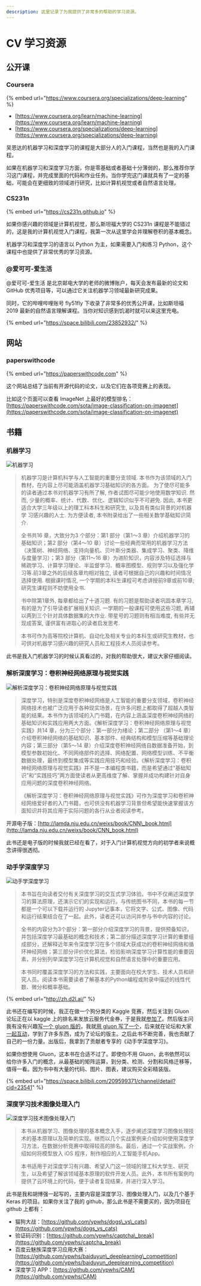 ```yaml
---
description: 这里记录了为我提供了非常多的帮助的学习资源。
---
```


# CV 学习资源

## 公开课

### Coursera

{% embed url="https://www.coursera.org/specializations/deep-learning" %}

* [https://www.coursera.org/learn/machine-learning](https://www.coursera.org/learn/machine-learning)
* [https://www.coursera.org/specializations/deep-learning](https://www.coursera.org/specializations/deep-learning)

吴恩达的机器学习和深度学习的课程是大部分人的入门课程，当然也是我的入门课程。

如果在机器学习和深度学习方面，你是零基础或者基础十分薄弱的，那么推荐你学习这门课程，并完成里面的代码和作业任务。当你学完这门课就具有了一定的基础，可能会在更细致的领域进行研究，比如计算机视觉或者自然语言处理。

### CS231n

{% embed url="https://cs231n.github.io" %}

如果你感兴趣的领域是计算机视觉，那么斯坦福大学的 CS231n 课程是不能错过的，这是我的计算机视觉入门课程，我第一次从这里学会并理解卷积的基本概念。

机器学习和深度学习的语言以 Python 为主，如果需要入门和练习 Python，这个课程中也提供了非常优秀的学习资源。

### @爱可可-爱生活

@爱可可-爱生活 是北京邮电大学的老师的微博账户，每天会发布最新的论文和 GitHub 优秀项目等，可以通过它关注机器学习领域最新研究成果。

同时，它的哔哩哔哩账号 fly51fly 下收录了非常多的优秀公开课，比如斯坦福 2019 最新的自然语言理解课程。当你对知识感到饥渴时就可以来这里充电。

{% embed url="https://space.bilibili.com/23852932/" %}

## 网站

### paperswithcode

{% embed url="https://paperswithcode.com" %}

这个网站总结了当前有开源代码的论文，以及它们在各项竞赛上的表现。

比如这个页面可以查看 ImageNet 上最好的模型排名：[https://paperswithcode.com/sota/image-classification-on-imagenet](https://paperswithcode.com/sota/image-classification-on-imagenet)

## 书籍

### 机器学习

![&#x673A;&#x5668;&#x5B66;&#x4E60;](.gitbook/assets/image%20%2817%29.png)

> 机器学习是计算机科学与人工智能的重要分支领域. 本书作为该领域的入门教材，在内容上尽可能涵盖机器学习基础知识的各方面。 为了使尽可能多的读者通过本书对机器学习有所了解, 作者试图尽可能少地使用数学知识. 然而, 少量的概率、统计、代数、优化、逻辑知识似乎不可避免. 因此, 本书更适合大学三年级以上的理工科本科生和研究生, 以及具有类似背景的对机器学 习感兴趣的人士. 为方便读者, 本书附录给出了一些相关数学基础知识简介.
>
> 全书共16 章，大致分为3 个部分：第1 部分（第1～3 章）介绍机器学习的基础知识；第2 部分（第4～10 章）讨论一些经典而常用的机器学习方法（决策树、神经网络、支持向量机、贝叶斯分类器、集成学习、聚类、降维与度量学习）；第3 部分（第11～16 章）为进阶知识，内容涉及特征选择与稀疏学习、计算学习理论、半监督学习、概率图模型、规则学习以及强化学习等.前3章之外的后续各章均相对独立, 读者可根据自己的兴趣和时间情况选择使用. 根据课时情况, 一个学期的本科生课程可考虑讲授前9章或前10章; 研究生课程则不妨使用全书.
>
> 书中除第1章外, 每章都给出了十道习题. 有的习题是帮助读者巩固本章学习, 有的是为了引导读者扩展相关知识. 一学期的一般课程可使用这些习题, 再辅以两到三个针对具体数据集的大作业. 带星号的习题则有相当难度, 有些并无现成答案, 谨供富有进取心的读者启发思考.
>
> 本书可作为高等院校计算机、自动化及相关专业的本科生或研究生教材，也可供对机器学习感兴趣的研究人员和工程技术人员阅读参考。

此书是我入门机器学习的时候认真看过的，对我的帮助很大，建议大家仔细阅读。

### 解析深度学习：卷积神经网络原理与视觉实践

![&#x89E3;&#x6790;&#x6DF1;&#x5EA6;&#x5B66;&#x4E60;&#xFF1A;&#x5377;&#x79EF;&#x795E;&#x7ECF;&#x7F51;&#x7EDC;&#x539F;&#x7406;&#x4E0E;&#x89C6;&#x89C9;&#x5B9E;&#x8DF5;](.gitbook/assets/image%20%2843%29.png)

> 深度学习，特别是深度卷积神经网络是人工智能的重要分支领域，卷积神经网络技术也被广泛应用于各种现实场景，在许多问题上都取得了超越人类智能的结果。本书作为该领域的入门书籍，在内容上涵盖深度卷积神经网络的基础知识和实践应用两大方面。《解析深度学习：卷积神经网络原理与视觉实践》共14 章，分为三个部分：第一部分为绪论；第二部分 （第1～4 章）介绍卷积神经网络的基础知识、基本部件、经典结构和模型压缩等基础理论内容；第三部分（第5～14 章）介绍深度卷积神经网络自数据准备开始，到模型参数初始化、不同网络部件的选择、网络配置、网络模型训练、不平衡数据处理，最终到模型集成等实践应用技巧和经验。《解析深度学习：卷积神经网络原理与视觉实践》并不是一本编程类书籍，而是希望通过“基础知识”和“实践技巧”两方面使读者从更高维度了解、掌握并成功构建针对自身应用问题的深度卷积神经网络。
>
> 《解析深度学习：卷积神经网络原理与视觉实践》可作为深度学习和卷积神经网络爱好者的入门书籍，也可供没有机器学习背景但希望能快速掌握该方面知识并将其应用于实际问题的各行从业者阅读参考。

开源电子版：[http://lamda.nju.edu.cn/weixs/book/CNN\_book.html](http://lamda.nju.edu.cn/weixs/book/CNN_book.html)

此书还是电子版的时候我就已经在看了，对于入门计算机视觉方向的初学者来说概念讲得很透彻。

### 动手学深度学习

![&#x52A8;&#x624B;&#x5B66;&#x6DF1;&#x5EA6;&#x5B66;&#x4E60;](.gitbook/assets/image%20%2841%29.png)

> 本书旨在向读者交付有关深度学习的交互式学习体验。书中不仅阐述深度学习的算法原理，还演示它们的实现和运行。与传统图书不同，本书的每一节都是一个可以下载并运行的 Jupyter记事本，它将文字、公式、图像、代码和运行结果结合在了一起。此外，读者还可以访问并参与书中内容的讨论。
>
> 全书的内容分为3个部分：第一部分介绍深度学习的背景，提供预备知识，并包括深度学习最基础的概念和技术；第二部分描述深度学习计算的重要组成部分，还解释近年来令深度学习在多个领域大获成功的卷积神经网络和循环神经网络；第三部分评价优化算法，检验影响深度学习计算性能的重要因素，并分别列举深度学习在计算机视觉和自然语言处理中的重要应用。
>
> 本书同时覆盖深度学习的方法和实践，主要面向在校大学生、技术人员和研究人员。阅读本书需要读者了解基本的Python编程或附录中描述的线性代数、微分和概率基础。

{% embed url="http://zh.d2l.ai/" %}

此书还在编写的时候，我正在做一个狗分类的 Kaggle 竞赛，然后关注到 Gluon 论坛正在以 kaggle 上的排名来发放云服务代金券，于是我就[参加了](https://discuss.gluon.ai/t/topic/2399?u=ypw)。然后版主问我有没有兴趣[写一个 gluon 版的](https://discuss.gluon.ai/t/topic/2399/6?u=ypw)，我就[用 gluon 写了一个](https://discuss.gluon.ai/t/topic/2399/111?u=ypw)，后来就在论坛和大家[一起互动](https://discuss.gluon.ai/t/topic/2399/117?u=ypw)，学到了许多东西，成为了论坛的版主。之后此书不断完善，我也贡献了自己的一份力量。出版后，我拿到了贡献者专享的《动手学深度学习》。

如果你想使用 Gluon，这本书在合适不过了。即使你不用 Gluon，此书依然可以给你许多入门的概念，从最基础的矩阵运算，到分类、检测、分割和风格迁移等，值得一看。因为书中有大量的代码、图片、图表，建议购买全彩精装版。

{% embed url="https://space.bilibili.com/209599371/channel/detail?cid=23541" %}

### 深度学习技术图像处理入门

![&#x6DF1;&#x5EA6;&#x5B66;&#x4E60;&#x6280;&#x672F;&#x56FE;&#x50CF;&#x5904;&#x7406;&#x5165;&#x95E8;](.gitbook/assets/image%20%282%29.png)

> 本书从机器学习、图像处理的基本概念入手，逐步阐述深度学习图像处理技术的基本原理以及简单的实现。继而以几个实战案例来介绍如何使用深度学习方法，在数据分析竞赛中取得较高的排名。最后，通过一个实战案例，介绍如何将模型放入 iOS 程序，制作相应的人工智能手机App。
>
> 本书适用于对深度学习有兴趣、希望入门这一领域的理工科大学生、研究生，以及希望了解该领域基本原理的软件开发人员。此外，本书所有案例均提供了云环境上的代码，便于读者复现结果，并进行深入学习。

此书是我和胡博强一起写的，主要内容是深度学习、图像处理入门，以及几个基于 Keras 的项目。如果你关注了我的 github，那么此书是不需要买的，因为项目在 github 上都有：

* 猫狗大战：[https://github.com/ypwhs/dogs\_vs\_cats](https://github.com/ypwhs/dogs_vs_cats)
* 验证码识别：[https://github.com/ypwhs/captcha\_break](https://github.com/ypwhs/captcha_break)
* 百度云魅族深度学习应用大赛：[https://github.com/ypwhs/baiduyun\_deeplearning\_competition](https://github.com/ypwhs/baiduyun_deeplearning_competition)
* 深度学习 APP：[https://github.com/ypwhs/CAM](https://github.com/ypwhs/CAM)





